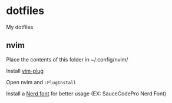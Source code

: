 # dotfiles
My dotfiles



## nvim

Place the contents of this folder in ~/.config/nvim/

Install [vim-plug](https://github.com/junegunn/vim-plug)

Open nvim and <code>:PlugInstall</code>



Install a [Nerd font](https://github.com/ryanoasis/nerd-fonts) for better usage (EX: SauceCodePro Nerd Font)
